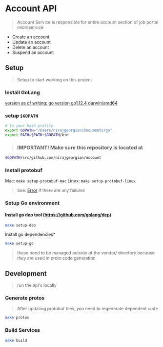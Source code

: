 # Account API
> Account Service is responsible for entire account section of job portal microservice

*   Create an account
*   Update an account
*   Delete an account
*   Suspend an account

## Setup
> Setup to start working on this project

### Install GoLang
[version as of writing: go version go1.12.4 darwin/amd64](https://golang.org/)

### setup `$GOPATH`
```bash
# In your bash profile
export GOPATH="/Users/nirajgeorgian/Documents/go"
export PATH=$PATH:$GOPATH/bin
```

> ### IMPORTANT! Make sure this repository is located at
```bash
$GOPATH/src/github.com/nirajgeorgian/account
```

### Install protobuf
Mac: `make setup-protobuf-mac`
Linux: `make setup-protobuf-linux`
>   See: [Error](http://google.github.io/proto-lens/installing-protoc.html) if there are any failures

### Setup Go environment

#### Install go dep tool (https://github.com/golang/dep)
```bash
make setup-dep
```

Install go dependencies*

```bash
make setup-go
```
> these need to be managed outside of the vendor/ directory because they are used in proto code generation

## Development
> run the api's locally

### Generate protos
> After updating protobuf files, you need to regenerate dependent code
```bash
make protos
```

### Build Services
```bash
make build
```
